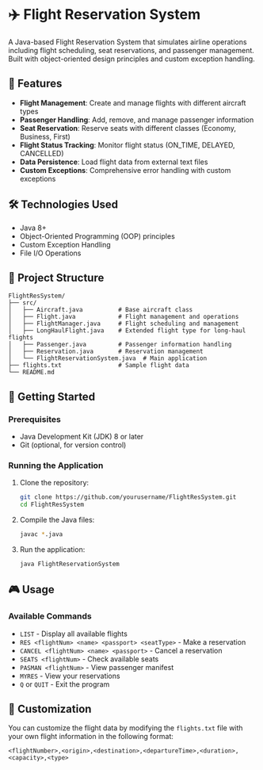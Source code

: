 # ✈️ Flight Reservation System

A Java-based Flight Reservation System that simulates airline operations including flight scheduling, seat reservations, and passenger management. Built with object-oriented design principles and custom exception handling.

## 🚀 Features

- **Flight Management**: Create and manage flights with different aircraft types
- **Passenger Handling**: Add, remove, and manage passenger information
- **Seat Reservation**: Reserve seats with different classes (Economy, Business, First)
- **Flight Status Tracking**: Monitor flight status (ON_TIME, DELAYED, CANCELLED)
- **Data Persistence**: Load flight data from external text files
- **Custom Exceptions**: Comprehensive error handling with custom exceptions

## 🛠️ Technologies Used

- Java 8+
- Object-Oriented Programming (OOP) principles
- Custom Exception Handling
- File I/O Operations

## 📂 Project Structure

```
FlightResSystem/
├── src/
│   ├── Aircraft.java          # Base aircraft class
│   ├── Flight.java            # Flight management and operations
│   ├── FlightManager.java     # Flight scheduling and management
│   ├── LongHaulFlight.java    # Extended flight type for long-haul flights
│   ├── Passenger.java         # Passenger information handling
│   ├── Reservation.java       # Reservation management
│   └── FlightReservationSystem.java  # Main application
├── flights.txt                # Sample flight data
└── README.md
```

## 🚦 Getting Started

### Prerequisites

- Java Development Kit (JDK) 8 or later
- Git (optional, for version control)

### Running the Application

1. Clone the repository:
   ```bash
   git clone https://github.com/yourusername/FlightResSystem.git
   cd FlightResSystem
   ```

2. Compile the Java files:
   ```bash
   javac *.java
   ```

3. Run the application:
   ```bash
   java FlightReservationSystem
   ```

## 🎮 Usage

### Available Commands

- `LIST` - Display all available flights
- `RES <flightNum> <name> <passport> <seatType>` - Make a reservation
- `CANCEL <flightNum> <name> <passport>` - Cancel a reservation
- `SEATS <flightNum>` - Check available seats
- `PASMAN <flightNum>` - View passenger manifest
- `MYRES` - View your reservations
- `Q` or `QUIT` - Exit the program

## 📝 Customization

You can customize the flight data by modifying the `flights.txt` file with your own flight information in the following format:

```
<flightNumber>,<origin>,<destination>,<departureTime>,<duration>,<capacity>,<type>
```